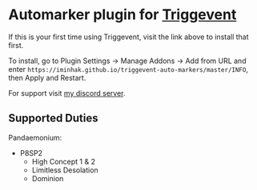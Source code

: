 # Automarker plugin for [Triggevent](https://github.com/xpdota/event-trigger/)

If this is your first time using Triggevent, visit the link above to install that first.

To install, go to Plugin Settings -> Manage Addons -> Add from URL and enter `https://iminhak.github.io/triggevent-auto-markers/master/INFO`, then Apply and Restart.

For support visit [my discord server](https://discord.gg/nVdhQyk8Uz).

## Supported Duties
Pandaemonium:
- P8SP2
    - High Concept 1 & 2
    - Limitless Desolation
    - Dominion
